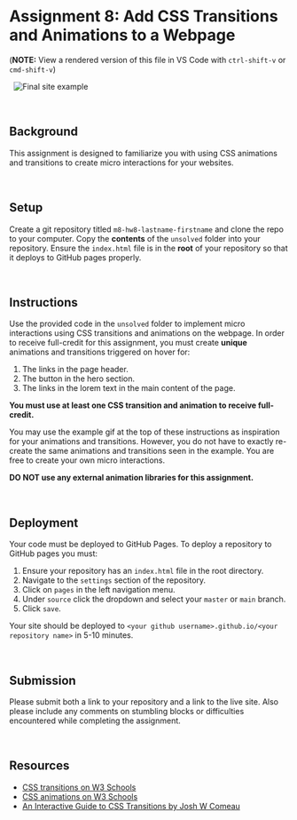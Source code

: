 # Assignment 8: Add CSS Transitions and Animations to a Webpage

(**NOTE:** View a rendered version of this file in VS Code with `ctrl-shift-v` or `cmd-shift-v`)

&nbsp;
![Final site example](example.gif)

&nbsp;
## Background

This assignment is designed to familiarize you with using CSS animations and transitions to create micro interactions for your websites.

&nbsp;
## Setup

Create a git repository titled `m8-hw8-lastname-firstname` and clone the repo to your computer. Copy the **contents** of the `unsolved` folder into your repository. Ensure the `index.html` file is in the **root** of your repository so that it deploys to GitHub pages properly.

&nbsp;
## Instructions

Use the provided code in the `unsolved` folder to implement micro interactions using CSS transitions and animations on the webpage. In order to receive full-credit for this assignment, you must create **unique** animations and transitions triggered on hover for:

1. The links in the page header.
1. The button in the hero section.
1. The links in the lorem text in the main content of the page.

**You must use at least one CSS transition and animation to receive full-credit.**

You may use the example gif at the top of these instructions as inspiration for your animations and transitions. However, you do not have to exactly re-create the same animations and transitions seen in the example. You are free to create your own micro interactions.

**DO NOT use any external animation libraries for this assignment.**

&nbsp;
## Deployment

Your code must be deployed to GitHub Pages. To deploy a repository to GitHub pages you must:

1. Ensure your repository has an `index.html` file in the root directory.
1. Navigate to the `settings` section of the repository.
1. Click on `pages` in the left navigation menu.
1. Under `source` click the dropdown and select your `master` or `main` branch.
1. Click `save`.

Your site should be deployed to `<your github username>.github.io/<your repository name>` in 5-10 minutes.

&nbsp;
## Submission

Please submit both a link to your repository and a link to the live site. Also please include any comments on stumbling blocks or difficulties encountered while completing the assignment.

&nbsp;
## Resources

* [CSS transitions on W3 Schools](https://www.w3schools.com/css/css3_transitions.asp)
* [CSS animations on W3 Schools](https://www.w3schools.com/css/css3_animations.asp)
* [An Interactive Guide to CSS Transitions by Josh W Comeau](https://www.joshwcomeau.com/animation/css-transitions/)